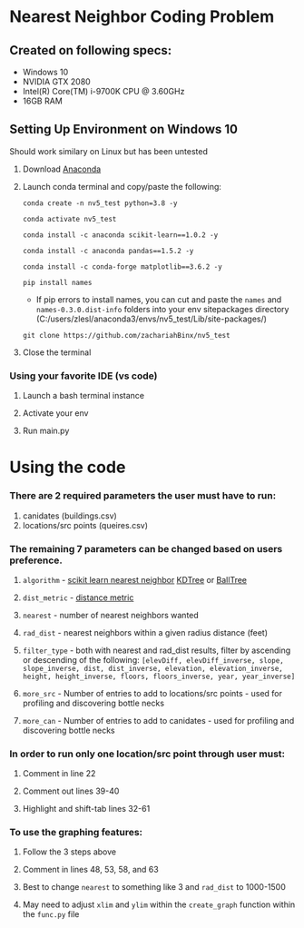 # Nearest Neighbor Coding Problem

## Created on following specs:
* Windows 10
* NVIDIA GTX 2080
* Intel(R) Core(TM) i-9700K CPU @ 3.60GHz
* 16GB RAM

## Setting Up Environment on Windows 10 

Should work similary on Linux but has been untested

1. Download [Anaconda](https://www.anaconda.com/)

2. Launch conda terminal and copy/paste the following:

    `conda create -n nv5_test python=3.8 -y`
  
    `conda activate nv5_test`
  
    `conda install -c anaconda scikit-learn==1.0.2 -y`
  
    `conda install -c anaconda pandas==1.5.2 -y`
  
    `conda install -c conda-forge matplotlib==3.6.2 -y`
  
    `pip install names`
    
    * If pip errors to install names, you can cut and paste the `names` and `names-0.3.0.dist-info` folders into your env sitepackages directory (C:/users/zlesl/anaconda3/envs/nv5_test/Lib/site-packages/)
  
    `git clone https://github.com/zachariahBinx/nv5_test`
  
3. Close the terminal

### Using your favorite IDE (vs code)

1. Launch a bash terminal instance

2. Activate your env

3. Run main.py

# Using the code

### There are 2 required parameters the user must have to run:

1. canidates (buildings.csv)
2. locations/src points (queires.csv)

### The remaining 7 parameters can be changed based on users preference.

1. `algorithm` - [scikit learn nearest neighbor](https://scikit-learn.org/stable/modules/generated/sklearn.neighbors.NearestNeighbors.html) [KDTree](https://scikit-learn.org/stable/modules/generated/sklearn.neighbors.KDTree.html) or [BallTree](https://scikit-learn.org/stable/modules/generated/sklearn.neighbors.BallTree.html)

2. `dist_metric` - [distance metric](https://scikit-learn.org/stable/modules/generated/sklearn.metrics.pairwise.distance_metrics.html#sklearn.metrics.pairwise.distance_metrics)

3. `nearest` - number of nearest neighbors wanted

4. `rad_dist` - nearest neighbors within a given radius distance (feet)

5. `filter_type` - both with nearest and rad_dist results, filter by ascending or descending of the following:
  `[elevDiff, elevDiff_inverse, slope, slope_inverse, dist, dist_inverse, elevation, elevation_inverse, height, height_inverse, floors, floors_inverse, year, year_inverse]`
  
6. `more_src` - Number of entries to add to locations/src points - used for profiling and discovering bottle necks
 
7. `more_can` - Number of entries to add to canidates - used for profiling and discovering bottle necks
  
### In order to run only one location/src point through user must:

1. Comment in line 22

2. Comment out lines 39-40

3. Highlight and shift-tab lines 32-61

### To use the graphing features:

1. Follow the 3 steps above

2. Comment in lines 48, 53, 58, and 63

3. Best to change `nearest` to something like 3 and `rad_dist` to 1000-1500

4. May need to adjust `xlim` and `ylim` within the `create_graph` function within the `func.py` file
